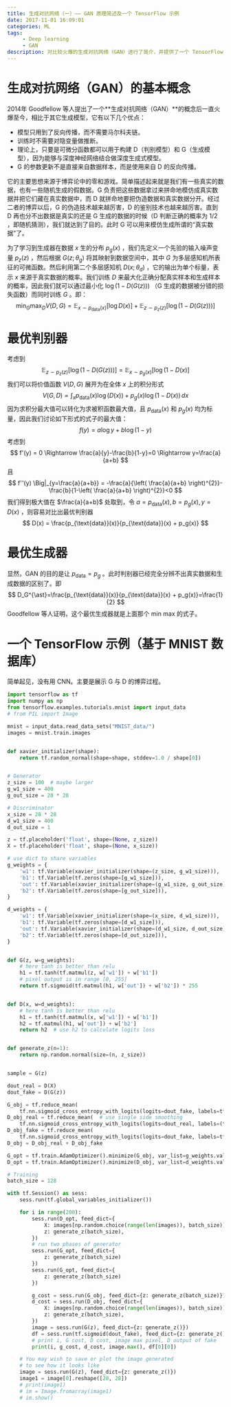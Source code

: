 ```yaml
---
title: 生成对抗网络（一）—— GAN 原理简述及一个 TensorFlow 示例
date: 2017-11-01 16:09:01
categories: ML
tags:
     - Deep learning
     - GAN
description: 对比较火爆的生成对抗网络（GAN）进行了简介，并提供了一个 TensorFlow 示例。
---
```


# 生成对抗网络（GAN）的基本概念

2014年 Goodfellow 等人提出了一个**生成对抗网络（GAN）**的概念后一直火爆至今，相比于其它生成模型，它有以下几个优点：

- 模型只用到了反向传播，而不需要马尔科夫链。
- 训练时不需要对隐变量做推断。
- 理论上，只要是可微分函数都可以用于构建 D（判别模型）和 G（生成模型），因为能够与深度神经网络结合做深度生成式模型。
- G 的参数更新不是直接来自数据样本，而是使用来自 D 的反向传播。

它的主要思想来源于博弈论中的零和游戏。简单描述起来就是我们有一些真实的数据，也有一些随机生成的假数据。G 负责把这些数据拿过来拼命地模仿成真实数据并把它们藏在真实数据中，而 D 就拼命地要把伪造数据和真实数据分开。经过二者的博弈以后，G 的伪造技术越来越厉害，D 的鉴别技术也越来越厉害。直到 D 再也分不出数据是真实的还是 G 生成的数据的时候（D 判断正确的概率为 $1/2$ ，即随机猜测），我们就达到了目的。此时 G 可以用来模仿生成所谓的“真实数据”了。

为了学习到生成器在数据 $x$ 生的分布 $p_g(x)$ ，我们先定义一个先验的输入噪声变量 $p_z(z)$ ，然后根据 $G(z;\theta_g)$ 将其映射到数据空间中，其中 $G$ 为多层感知机所表征的可微函数。然后利用第二个多层感知机 $D(x;\theta_d)$ ，它的输出为单个标量，表示 $x$ 来源于真实数据的概率。我们训练 $D$ 来最大化正确分配真实样本和生成样本的概率，因此我们就可以通过最小化 $\log (1-D(G(z)))$ （G 生成的数据被分错的损失函数）而同时训练 $G$ 。即：
$$
\min_G \max_D V(D,G) = \mathbb{E}_{x \sim p_{\text{data}}(x)}[\log D(x)] + \mathbb{E}_{z \sim p_{z}(z)}[\log (1-D(G(z)))]
$$

# 最优判别器

考虑到
$$
\mathbb{E}_{z \sim p_{z}(z)}[\log (1-D(G(z)))] = \mathbb{E}_{x \sim p_{g}(x)}[\log (1-D(x)]
$$
我们可以将价值函数 $V(D,G)$ 展开为在全体 $x$ 上的积分形式
$$
V(G, D) = \int_{x} p_{\text{data}}(x) \log (D(x)) + p_g(x) \log (1-D(x)) \, dx
$$
因为求积分最大值可以转化为求被积函数最大值，且 $p_{\text{data}}(x)$ 和 $p_g(x)$ 均为标量，因此我们讨论如下形式的式子的最大值：
$$
f(y) = a \log y + b \log (1-y)
$$
考虑到
$$
f'(y) = 0 \Rightarrow \frac{a}{y}-\frac{b}{1-y}=0 \Rightarrow y=\frac{a}{a+b}
$$
且
$$
f''(y) \Big|_{y=\frac{a}{a+b}} = -\frac{a}{\left( \frac{a}{a+b} \right)^{2}}-\frac{b}{1-\left( \frac{a}{a+b} \right)^{2}}<0
$$
我们得到极大值在 $\frac{a}{a+b}$ 处取到，令 $a=p_{\text{data}}(x), b=p_g(x), y=D(x)$ ，则容易对比出最优判别器
$$
D(x) = \frac{p_{\text{data}}(x)}{p_{\text{data}}(x) + p_g(x)}
$$

# 最优生成器

显然，GAN 的目的是让 $p_{\text{data}}=p_g$ 。此时判别器已经完全分辨不出真实数据和生成数据的区别了。即
$$
D_G^{\ast}=\frac{p_{\text{data}}(x)}{p_{\text{data}}(x) + p_g(x)}=\frac{1}{2}
$$
Goodfellow 等人证明，这个最优生成器就是上面那个 min max 的式子。

# 一个 TensorFlow 示例（基于 MNIST 数据库）

简单起见，没有用 CNN。主要是展示 G 与 D 的博弈过程。

```python
import tensorflow as tf
import numpy as np
from tensorflow.examples.tutorials.mnist import input_data
# from PIL import Image

mnist = input_data.read_data_sets("MNIST_data/")
images = mnist.train.images


def xavier_initializer(shape):
    return tf.random_normal(shape=shape, stddev=1.0 / shape[0])


# Generator
z_size = 100  # maybe larger
g_w1_size = 400
g_out_size = 28 * 28

# Discriminator
x_size = 28 * 28
d_w1_size = 400
d_out_size = 1

z = tf.placeholder('float', shape=(None, z_size))
X = tf.placeholder('float', shape=(None, x_size))

# use dict to share variables
g_weights = {
    'w1': tf.Variable(xavier_initializer(shape=(z_size, g_w1_size))),
    'b1': tf.Variable(tf.zeros(shape=[g_w1_size])),
    'out': tf.Variable(xavier_initializer(shape=(g_w1_size, g_out_size))),
    'b2': tf.Variable(tf.zeros(shape=[g_out_size])),
}

d_weights = {
    'w1': tf.Variable(xavier_initializer(shape=(x_size, d_w1_size))),
    'b1': tf.Variable(tf.zeros(shape=[d_w1_size])),
    'out': tf.Variable(xavier_initializer(shape=(d_w1_size, d_out_size))),
    'b2': tf.Variable(tf.zeros(shape=[d_out_size])),
}


def G(z, w=g_weights):
    # here tanh is better than relu
    h1 = tf.tanh(tf.matmul(z, w['w1']) + w['b1'])
    # pixel output is in range [0, 255]
    return tf.sigmoid(tf.matmul(h1, w['out']) + w['b2']) * 255


def D(x, w=d_weights):
    # here tanh is better than relu
    h1 = tf.tanh(tf.matmul(x, w['w1']) + w['b1'])
    h2 = tf.matmul(h1, w['out']) + w['b2']
    return h2  # use h2 to calculate logits loss


def generate_z(n=1):
    return np.random.normal(size=(n, z_size))


sample = G(z)

dout_real = D(X)
dout_fake = D(G(z))

G_obj = tf.reduce_mean(
    tf.nn.sigmoid_cross_entropy_with_logits(logits=dout_fake, labels=tf.ones_like(dout_fake)))
D_obj_real = tf.reduce_mean(  # use single side smoothing
    tf.nn.sigmoid_cross_entropy_with_logits(logits=dout_real, labels=(tf.ones_like(dout_real) - 0.1)))
D_obj_fake = tf.reduce_mean(
    tf.nn.sigmoid_cross_entropy_with_logits(logits=dout_fake, labels=tf.zeros_like(dout_fake)))
D_obj = D_obj_real + D_obj_fake

G_opt = tf.train.AdamOptimizer().minimize(G_obj, var_list=g_weights.values())
D_opt = tf.train.AdamOptimizer().minimize(D_obj, var_list=d_weights.values())

# Training
batch_size = 128

with tf.Session() as sess:
    sess.run(tf.global_variables_initializer())

    for i in range(200):
        sess.run(D_opt, feed_dict={
            X: images[np.random.choice(range(len(images)), batch_size)].reshape(batch_size, x_size),
            z: generate_z(batch_size),
        })
        # run two phases of generator
        sess.run(G_opt, feed_dict={
            z: generate_z(batch_size)
        })
        sess.run(G_opt, feed_dict={
            z: generate_z(batch_size)
        })

        g_cost = sess.run(G_obj, feed_dict={z: generate_z(batch_size)})
        d_cost = sess.run(D_obj, feed_dict={
            X: images[np.random.choice(range(len(images)), batch_size)].reshape(batch_size, x_size),
            z: generate_z(batch_size),
        })
        image = sess.run(G(z), feed_dict={z: generate_z()})
        df = sess.run(tf.sigmoid(dout_fake), feed_dict={z: generate_z()})
        # print i, G cost, D cost, image max pixel, D output of fake
        print(i, g_cost, d_cost, image.max(), df[0][0])

    # You may wish to save or plot the image generated
    # to see how it looks like
    image = sess.run(G(z), feed_dict={z: generate_z()})
    image1 = image[0].reshape([28, 28])
    # print(image1)
    # im = Image.fromarray(image1)
    # im.show()
```


